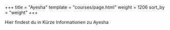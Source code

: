+++
title = "Ayesha"
template = "courses/page.html"
weight = 1206
sort_by = "weight"
+++

Hier findest du in Kürze Informationen zu Ayesha

